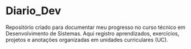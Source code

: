 # Diario_Dev
Repositório criado para documentar meu progresso no curso técnico em Desenvolvimento de Sistemas.
Aqui registro aprendizados, exercícios, projetos e anotações organizadas em unidades curriculares (UC).
